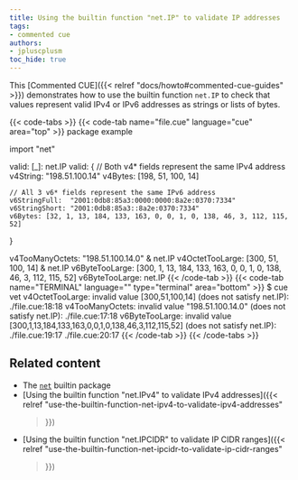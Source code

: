```yaml
---
title: Using the builtin function "net.IP" to validate IP addresses
tags:
- commented cue
authors:
- jpluscplusm
toc_hide: true
---
```


This [Commented CUE]({{< relref "docs/howto#commented-cue-guides" >}})
demonstrates how to use the builtin function `net.IP` to check that values
represent valid IPv4 or IPv6 addresses as strings or lists of bytes.

{{< code-tabs >}}
{{< code-tab name="file.cue" language="cue"  area="top" >}}
package example

import "net"

valid: [_]: net.IP
valid: {
	// Both v4* fields represent the same IPv4 address
	v4String: "198.51.100.14"
	v4Bytes: [198, 51, 100, 14]

	// All 3 v6* fields represent the same IPv6 address
	v6StringFull:  "2001:0db8:85a3:0000:0000:8a2e:0370:7334"
	v6StringShort: "2001:0db8:85a3::8a2e:0370:7334"
	v6Bytes: [32, 1, 13, 184, 133, 163, 0, 0, 1, 0, 138, 46, 3, 112, 115, 52]
}

v4TooManyOctets: "198.51.100.14.0" & net.IP
v4OctetTooLarge: [300, 51, 100, 14] & net.IP
v6ByteTooLarge: [300, 1, 13, 184, 133, 163, 0, 0, 1, 0, 138, 46, 3, 112, 115, 52]
v6ByteTooLarge: net.IP
{{< /code-tab >}}
{{< code-tab name="TERMINAL" language="" type="terminal" area="bottom" >}}
$ cue vet
v4OctetTooLarge: invalid value [300,51,100,14] (does not satisfy net.IP):
    ./file.cue:18:18
v4TooManyOctets: invalid value "198.51.100.14.0" (does not satisfy net.IP):
    ./file.cue:17:18
v6ByteTooLarge: invalid value [300,1,13,184,133,163,0,0,1,0,138,46,3,112,115,52] (does not satisfy net.IP):
    ./file.cue:19:17
    ./file.cue:20:17
{{< /code-tab >}}
{{< /code-tabs >}}

## Related content

- The [`net`](https://pkg.go.dev/cuelang.org/go/pkg/net) builtin package
- [Using the builtin function "net.IPv4" to validate IPv4 addresses]({{< relref
    "use-the-builtin-function-net-ipv4-to-validate-ipv4-addresses"
  >}})
- [Using the builtin function "net.IPCIDR" to validate IP CIDR ranges]({{< relref
    "use-the-builtin-function-net-ipcidr-to-validate-ip-cidr-ranges"
  >}})
